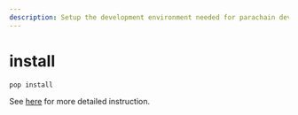 ```yaml
---
description: Setup the development environment needed for parachain development.
---
```


# install

```bash
pop install
```

See [here](https://learn.onpop.io/v/appchains/guides/setting-up-your-development-environment) for more detailed instruction.
